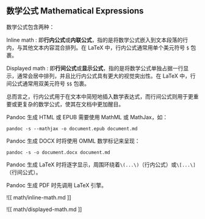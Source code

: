 ## 数学公式 Mathematical Expressions

数学公式包含两种：

Inline math
: 即**行内公式**或**内联公式**，指的是将数学公式嵌入到文本段落的行内，与其他文本内容混合排列。在 LaTeX 中，行内公式通常用单个美元符号 `$` 包裹。

Displayed math
: 即**行间公式**或**显示公式**，指的是将数学公式单独占据一行显示，通常会居中排列，并且比行内公式具有更大的视觉突出性。在 LaTeX 中，行间公式通常用双美元符号 `$$` 包裹。

总而言之，行内公式用于在文本中简短地插入数学表达式，而行间公式则用于更重要或更复杂的数学公式，使其在文档中更加醒目。

Pandoc 生成 HTML 或 EPUB 需要使用 MathML 或 MathJax，如：

```
pandoc -s --mathjax -o document.epub document.md
```

Pandoc 生成 DOCX 时将使用 OMML 数学标记来呈现：

```
pandoc -s -o document.docx document.md
```

Pandoc 生成 LaTeX 时将逐字显示，周围环绕着`\(...\)`（行内公式）或`\[...\]`（行间公式）。

Pandoc 生成 PDF 时先调用 LaTeX 引擎。

![[ math/inline-math.md ]]

![[ math/displayed-math.md ]]